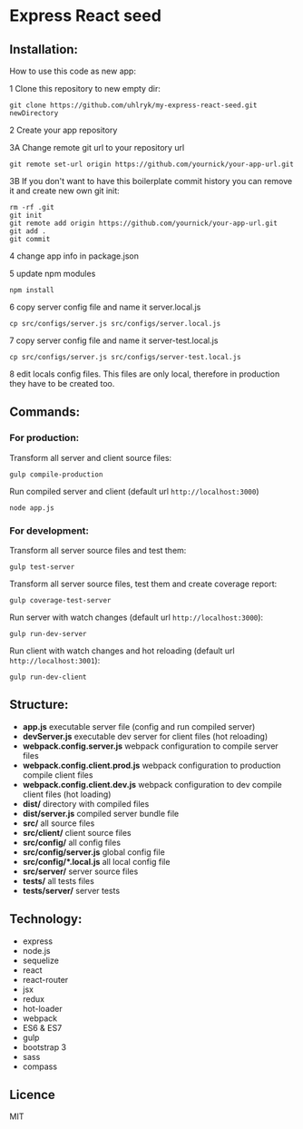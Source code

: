 # Express React seed

## Installation:

How to use this code as new app:

1 Clone this repository to new empty dir:

    git clone https://github.com/uhlryk/my-express-react-seed.git newDirectory

2 Create your app repository

3A Change remote git url to your repository url

    git remote set-url origin https://github.com/yournick/your-app-url.git
    
3B If you don't want to have this boilerplate commit history you can remove it and create new own git init:

    rm -rf .git
    git init
    git remote add origin https://github.com/yournick/your-app-url.git
    git add .
    git commit

4 change app info in package.json 

5 update npm modules

    npm install

6 copy server config file and name it server.local.js

    cp src/configs/server.js src/configs/server.local.js
    
7 copy server config file and name it server-test.local.js

    cp src/configs/server.js src/configs/server-test.local.js

8 edit locals config files. This files are only local, therefore in production they have to be created too.

## Commands:

### For production:

Transform all server and client source files:

    gulp compile-production

Run compiled server and client (default url `http://localhost:3000`)

    node app.js
    
### For development:

Transform all server source files and test them:

    gulp test-server
    
Transform all server source files, test them and create coverage report:

    gulp coverage-test-server
    
Run server with watch changes (default url `http://localhost:3000`):

    gulp run-dev-server

Run client with watch changes and hot reloading (default url `http://localhost:3001`):

    gulp run-dev-client
        
## Structure:

 * **app.js**              executable server file (config and run compiled server)
 * **devServer.js**        executable dev server for client files (hot reloading)
 * **webpack.config.server.js** webpack configuration to compile server files
 * **webpack.config.client.prod.js** webpack configuration to production compile client files
 * **webpack.config.client.dev.js** webpack configuration to dev compile client files (hot loading)
 * **dist/**                directory with compiled files
 * **dist/server.js**      compiled server bundle file
 * **src/**                 all source files
 * **src/client/**          client source files
 * **src/config/**          all config files
 * **src/config/server.js**  global config file
 * **src/config/*.local.js** all local config file
 * **src/server/**          server source files 
 * **tests/**               all tests files
 * **tests/server/**        server tests
 
## Technology:

  * express
  * node.js
  * sequelize
  * react
  * react-router
  * jsx
  * redux
  * hot-loader
  * webpack
  * ES6 & ES7
  * gulp
  * bootstrap 3
  * sass
  * compass
  
## Licence

MIT

